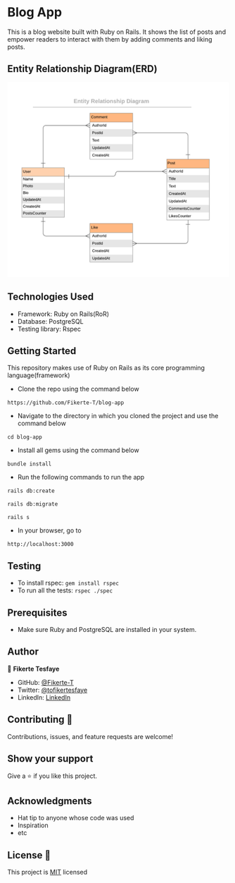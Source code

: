 # Blog App

This is a blog website built with Ruby on Rails. It shows the list of posts and empower readers to interact with them by adding comments and liking posts.

## Entity Relationship Diagram(ERD)
![ERD](/ERD.png)

## Technologies Used

* Framework: Ruby on Rails(RoR)
* Database: PostgreSQL
* Testing library: Rspec

## Getting Started

This repository makes use of Ruby on Rails as its core programming language(framework)

* Clone the repo using the command below

```
https://github.com/Fikerte-T/blog-app

```

* Navigate to the directory in which you cloned the project and use the command below

```
cd blog-app
```

* Install all gems using the command below
```
bundle install
```
* Run the following commands to run the app
```
rails db:create
```
```
rails db:migrate
```
```
rails s
```
* In your browser, go to
```
http://localhost:3000
```
## Testing
* To install rspec: `gem install rspec`
* To run all the tests: `rspec ./spec`

## Prerequisites
* Make sure Ruby and PostgreSQL are installed in your system.

## Author 
👤 **Fikerte Tesfaye** 

- GitHub: [@Fikerte-T](https://github.com/Fikerte-T)
- Twitter: [@tofikertesfaye](https://twitter.com/tofikertesfaye)
- LinkedIn: [LinkedIn](https://www.linkedin.com/in/fikerte-tesfaye-a68337216/)

## Contributing :handshake:
Contributions, issues, and feature requests are welcome!

## Show your support
Give a 	:star: if you like this project.

## Acknowledgments
* Hat tip to anyone whose code was used
* Inspiration
* etc

## License :memo:
This project is [MIT](https://github.com/microverseinc/readme-template/blob/master/MIT.md) licensed
